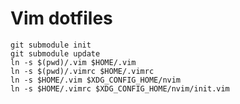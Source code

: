 # Vim dotfiles

    git submodule init
    git submodule update
    ln -s $(pwd)/.vim $HOME/.vim
    ln -s $(pwd)/.vimrc $HOME/.vimrc
    ln -s $HOME/.vim $XDG_CONFIG_HOME/nvim
    ln -s $HOME/.vimrc $XDG_CONFIG_HOME/nvim/init.vim
